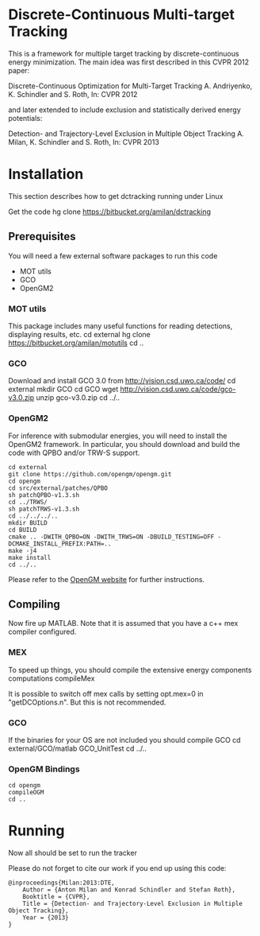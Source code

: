 # Discrete-Continuous Multi-target Tracking
This is a framework for multiple target tracking by discrete-continuous
energy minimization. The main idea was first described in this CVPR 2012 paper:

Discrete-Continuous Optimization for Multi-Target Tracking
A. Andriyenko, K. Schindler and S. Roth, In: CVPR 2012

and later extended to include exclusion and statistically derived energy potentials:

Detection- and Trajectory-Level Exclusion in Multiple Object Tracking
A. Milan, K. Schindler and S. Roth, In: CVPR 2013



# Installation
This section describes how to get dctracking running under Linux

Get the code
    hg clone https://bitbucket.org/amilan/dctracking    

    
    
## Prerequisites
You will need a few external software packages to run this code

- MOT utils
- GCO
- OpenGM2


### MOT utils
This package includes many useful functions for reading detections, displaying results, etc.
    cd external
    hg clone https://bitbucket.org/amilan/motutils
    cd ..


    
### GCO
Download and install GCO 3.0 from http://vision.csd.uwo.ca/code/
    cd external
    mkdir GCO
    cd GCO
    wget http://vision.csd.uwo.ca/code/gco-v3.0.zip
    unzip gco-v3.0.zip
    cd ../..
    
    


### OpenGM2
For inference with submodular energies, you will need to install the OpenGM2 framework.
In particular, you should download and build the code with QPBO and/or TRW-S support.

    cd external
    git clone https://github.com/opengm/opengm.git
    cd opengm    
    cd src/external/patches/QPBO
    sh patchQPBO-v1.3.sh
    cd ../TRWS/
    sh patchTRWS-v1.3.sh     
    cd ../../../..    
    mkdir BUILD
    cd BUILD    
    cmake .. -DWITH_QPBO=ON -DWITH_TRWS=ON -DBUILD_TESTING=OFF -DCMAKE_INSTALL_PREFIX:PATH=..
    make -j4    
    make install
    cd ../..
      
    
Please refer to the [OpenGM website](http://hci.iwr.uni-heidelberg.de/opengm2/) 
for further instructions.


## Compiling
Now fire up MATLAB. Note that it is assumed that you have a c++ mex compiler configured.

### MEX
To speed up things, you should compile the extensive energy components computations
    compileMex

It is possible to switch off mex calls by setting opt.mex=0 in "getDCOptions.n".
But this is not recommended.


### GCO
If the binaries for your OS are not included you should compile GCO 
    cd external/GCO/matlab
    GCO_UnitTest
    cd ../..

### OpenGM Bindings
    cd opengm
    compileOGM
    cd ..

    
# Running
Now all should be set to run the tracker




Please do not forget to cite our work if you end up using this code:

    @inproceedings{Milan:2013:DTE,
	    Author = {Anton Milan and Konrad Schindler and Stefan Roth},
	    Booktitle = {CVPR},
	    Title = {Detection- and Trajectory-Level Exclusion in Multiple Object Tracking},
	    Year = {2013}
    }